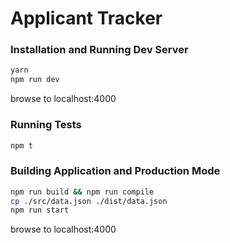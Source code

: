 # Applicant Tracker

### Installation and Running Dev Server

```bash
yarn
npm run dev
```

browse to localhost:4000

### Running Tests

```bash
npm t
```


### Building Application and Production Mode

```bash
npm run build && npm run compile
cp ./src/data.json ./dist/data.json
npm run start
```

browse to localhost:4000
